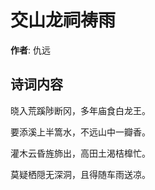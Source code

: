 # 交山龙祠祷雨

**作者**: 仇远

## 诗词内容

晓入荒蹊陟断冈，多年庙食白龙王。

要添溪上半篙水，不远山中一瓣香。

灌木云昏旌斾出，高田土渴桔橰忙。

莫疑栖隠无深洞，且得随车雨送凉。


